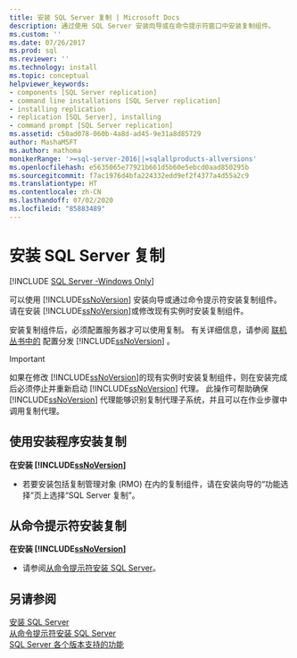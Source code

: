 ```yaml
---
title: 安装 SQL Server 复制 | Microsoft Docs
description: 通过使用 SQL Server 安装向导或在命令提示符窗口中安装复制组件。
ms.custom: ''
ms.date: 07/26/2017
ms.prod: sql
ms.reviewer: ''
ms.technology: install
ms.topic: conceptual
helpviewer_keywords:
- components [SQL Server replication]
- command line installations [SQL Server replication]
- installing replication
- replication [SQL Server], installing
- command prompt [SQL Server replication]
ms.assetid: c50ad078-060b-4a8d-ad45-9e31a8d85729
author: MashaMSFT
ms.author: mathoma
monikerRange: '>=sql-server-2016||=sqlallproducts-allversions'
ms.openlocfilehash: e5635065e77921b661d5b60e5ebcd0aad850295b
ms.sourcegitcommit: f7ac1976d4bfa224332edd9ef2f4377a4d55a2c9
ms.translationtype: HT
ms.contentlocale: zh-CN
ms.lasthandoff: 07/02/2020
ms.locfileid: "85883489"
---
```

# <a name="install-sql-server-replication"></a>安装 SQL Server 复制

[!INCLUDE [SQL Server -Windows Only](../../includes/applies-to-version/sql-windows-only.md)]

可以使用 [!INCLUDE[ssNoVersion](../../includes/ssnoversion-md.md)] 安装向导或通过命令提示符安装复制组件。 请在安装 [!INCLUDE[ssNoVersion](../../includes/ssnoversion-md.md)]或修改现有实例时安装复制组件。  
  
安装复制组件后，必须配置服务器才可以使用复制。 有关详细信息，请参阅 [联机丛书中的](../../relational-databases/replication/configure-distribution.md) 配置分发 [!INCLUDE[ssNoVersion](../../includes/ssnoversion-md.md)] 。  
  
>[!IMPORTANT]  
>如果在修改 [!INCLUDE[ssNoVersion](../../includes/ssnoversion-md.md)]的现有实例时安装复制组件，则在安装完成后必须停止并重新启动 [!INCLUDE[ssNoVersion](../../includes/ssnoversion-md.md)] 代理。 此操作可帮助确保 [!INCLUDE[ssNoVersion](../../includes/ssnoversion-md.md)] 代理能够识别复制代理子系统，并且可以在作业步骤中调用复制代理。  
  
## <a name="installing-replication-by-using-setup"></a>使用安装程序安装复制  
**在安装 [!INCLUDE[ssNoVersion](../../includes/ssnoversion-md.md)]**  
  
- 若要安装包括复制管理对象 (RMO) 在内的复制组件，请在安装向导的“功能选择”页上选择“SQL Server 复制”。  
  
## <a name="installing-replication-from-the-command-prompt"></a>从命令提示符安装复制  
 **在安装 [!INCLUDE[ssNoVersion](../../includes/ssnoversion-md.md)]**  
  
- 请参阅[从命令提示符安装 SQL Server](../../database-engine/install-windows/install-sql-server-2016-from-the-command-prompt.md)。  
  
## <a name="see-also"></a>另请参阅  
 [安装 SQL Server](../../database-engine/install-windows/install-sql-server.md)   
 [从命令提示符安装 SQL Server](../../database-engine/install-windows/install-sql-server-2016-from-the-command-prompt.md)   
 [SQL Server 各个版本支持的功能](../../sql-server/editions-and-components-of-sql-server-2017.md)  
  
  
